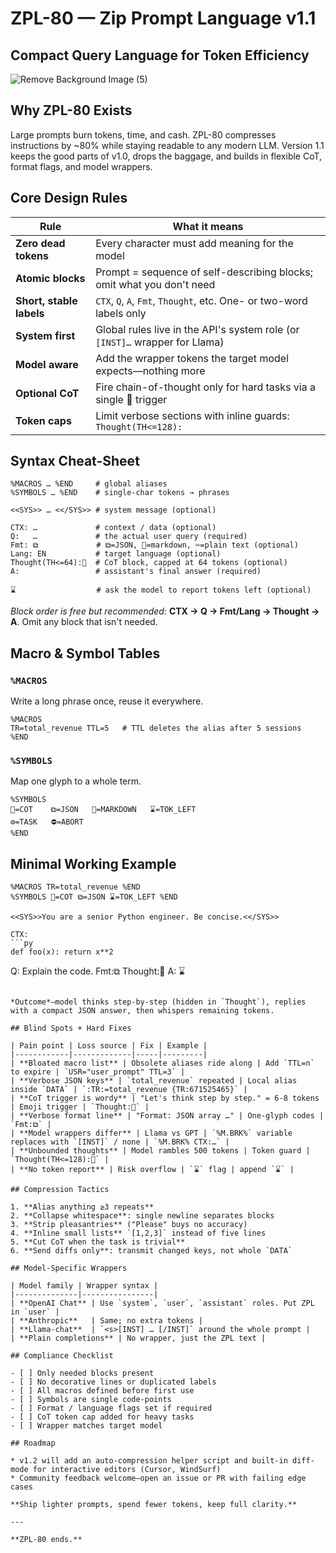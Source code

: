 


# ZPL-80 — Zip Prompt Language v1.1

## Compact Query Language for Token Efficiency

![Remove Background Image (5)](https://github.com/user-attachments/assets/0fab9da9-2d9c-414f-892b-c5e82b52eeeb)

## Why ZPL-80 Exists

Large prompts burn tokens, time, and cash.
ZPL-80 compresses instructions by ~80% while staying readable to any modern LLM.
Version 1.1 keeps the good parts of v1.0, drops the baggage, and builds in flexible CoT, format flags, and model wrappers.

## Core Design Rules

| Rule | What it means |
| --- | --- |
| **Zero dead tokens** | Every character must add meaning for the model |
| **Atomic blocks** | Prompt = sequence of self-describing blocks; omit what you don't need |
| **Short, stable labels** | `CTX`, `Q`, `A`, `Fmt`, `Thought`, etc. One- or two-word labels only |
| **System first** | Global rules live in the API's system role (or `[INST]…` wrapper for Llama) |
| **Model aware** | Add the wrapper tokens the target model expects—nothing more |
| **Optional CoT** | Fire chain-of-thought only for hard tasks via a single 🧠 trigger |
| **Token caps** | Limit verbose sections with inline guards: `Thought(TH<=128):` |

## Syntax Cheat-Sheet

```
%MACROS … %END     # global aliases
%SYMBOLS … %END    # single-char tokens → phrases

<<SYS>> … <</SYS>> # system message (optional)

CTX: …             # context / data (optional)
Q:   …             # the actual user query (required)
Fmt: ⧉             # ⧉=JSON, 📑=markdown, ✂️=plain text (optional)
Lang: EN           # target language (optional)
Thought(TH<=64):🧠  # CoT block, capped at 64 tokens (optional)
A:                 # assistant's final answer (required)

⌛                  # ask the model to report tokens left (optional)
```

*Block order is free but recommended:* **CTX → Q → Fmt/Lang → Thought → A**.
Omit any block that isn't needed.

## Macro & Symbol Tables

### `%MACROS`

Write a long phrase once, reuse it everywhere.

```
%MACROS
TR=total_revenue TTL=5   # TTL deletes the alias after 5 sessions
%END
```

### `%SYMBOLS`

Map one glyph to a whole term.

```
%SYMBOLS
🧠=COT    ⧉=JSON   📑=MARKDOWN   ⌛=TOK_LEFT
⚙️=TASK   ⛔=ABORT
%END
```

## Minimal Working Example

```zpl
%MACROS TR=total_revenue %END
%SYMBOLS 🧠=COT ⧉=JSON ⌛=TOK_LEFT %END

<<SYS>>You are a senior Python engineer. Be concise.<</SYS>>

CTX:
```py
def foo(x): return x**2
```

Q: Explain the code.
Fmt:⧉
Thought:🧠
A:
⌛
```

*Outcome*—model thinks step-by-step (hidden in `Thought`), replies with a compact JSON answer, then whispers remaining tokens.

## Blind Spots + Hard Fixes

| Pain point | Loss source | Fix | Example |
|------------|-------------|-----|---------|
| **Bloated macro list** | Obsolete aliases ride along | Add `TTL=n` to expire | `USR="user_prompt" TTL=3` |
| **Verbose JSON keys** | `total_revenue` repeated | Local alias inside `DATA` | `:TR:=total_revenue {TR:671525465}` |
| **CoT trigger is wordy** | "Let's think step by step." = 6-8 tokens | Emoji trigger | `Thought:🧠` |
| **Verbose format line** | "Format: JSON array …" | One-glyph codes | `Fmt:⧉` |
| **Model wrappers differ** | Llama vs GPT | `%M.BRK%` variable replaces with `[INST]` / none | `%M.BRK% CTX:…` |
| **Unbounded thoughts** | Model rambles 500 tokens | Token guard | `Thought(TH<=128):🧠` |
| **No token report** | Risk overflow | `⌛` flag | append `⌛` |

## Compression Tactics

1. **Alias anything ≥3 repeats**
2. **Collapse whitespace**: single newline separates blocks
3. **Strip pleasantries** ("Please" buys no accuracy)
4. **Inline small lists** `[1,2,3]` instead of five lines
5. **Cut CoT when the task is trivial**
6. **Send diffs only**: transmit changed keys, not whole `DATA`

## Model-Specific Wrappers

| Model family | Wrapper syntax |
|--------------|----------------|
| **OpenAI Chat** | Use `system`, `user`, `assistant` roles. Put ZPL in `user` |
| **Anthropic**   | Same; no extra tokens |
| **Llama-chat**  | `<s>[INST] … [/INST]` around the whole prompt |
| **Plain completions** | No wrapper, just the ZPL text |

## Compliance Checklist

- [ ] Only needed blocks present
- [ ] No decorative lines or duplicated labels
- [ ] All macros defined before first use
- [ ] Symbols are single code-points
- [ ] Format / language flags set if required
- [ ] CoT token cap added for heavy tasks
- [ ] Wrapper matches target model

## Roadmap

* v1.2 will add an auto-compression helper script and built-in diff-mode for interactive editors (Cursor, WindSurf)
* Community feedback welcome—open an issue or PR with failing edge cases

**Ship lighter prompts, spend fewer tokens, keep full clarity.**

---

**ZPL-80 ends.**
